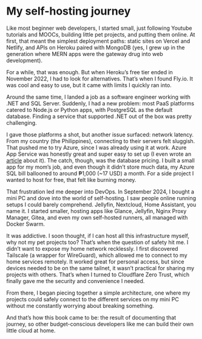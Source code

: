 # My self-hosting journey

Like most beginner web developers, I started small, just following Youtube tutorials and MOOCs, building little pet projects, and putting them online. At first, that meant the simplest deployment paths: static sites on Vercel and Netlify, and APIs on Heroku paired with MongoDB (yes, I grew up in the generation where MERN apps were the gateway drug into web development).

For a while, that was enough. But when Heroku’s free tier ended in November 2022, I had to look for alternatives. That’s when I found Fly.io. It was cool and easy to use, but it came with limits I quickly ran into.

Around the same time, I landed a job as a software engineer working with .NET and SQL Server. Suddenly, I had a new problem: most PaaS platforms catered to Node.js or Python apps, with PostgreSQL as the default database. Finding a service that supported .NET out of the box was pretty challenging.

I gave those platforms a shot, but another issue surfaced: network latency. From my country (the Philippines), connecting to their servers felt sluggish. That pushed me to try Azure, since I was already using it at work. Azure App Service was honestly great and super easy to set up (I even wrote an [article](https://medium.com/@jamesesguerra025/how-to-deploy-a-net-api-for-free-on-azure-787e95424f0a) about it). The catch, though, was the database pricing. I built a small app for my mom’s job, and even though it didn’t store much data, my Azure SQL bill ballooned to around ₱1,000 (~17 USD) a month. For a side project I wanted to host for free, that felt like burning money.

That frustration led me deeper into DevOps. In September 2024, I bought a mini PC and dove into the world of self-hosting. I saw people online running setups I could barely comprehend. Jellyfin, Nextcloud, Home Assistant, you name it. I started smaller, hosting apps like Glance, Jellyfin, Nginx Proxy Manager, Gitea, and even my own self-hosted runners, all managed with Docker Swarm.

It was addictive. I soon thought, if I can host all this infrastructure myself, why not my pet projects too? That’s when the question of safety hit me. I didn’t want to expose my home network recklessly. I first discovered Tailscale (a wrapper for WireGuard), which allowed me to connect to my home services remotely. It worked great for personal access, but since devices needed to be on the same tailnet, it wasn’t practical for sharing my projects with others. That’s when I turned to Cloudflare Zero Trust, which finally gave me the security and convenience I needed.

From there, I began piecing together a simple architecture, one where my projects could safely connect to the different services on my mini PC without me constantly worrying about breaking something.

And that’s how this book came to be: the result of documenting that journey, so other budget-conscious developers like me can build their own little cloud at home.